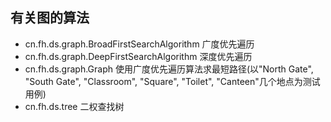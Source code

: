 ## 有关图的算法
* cn.fh.ds.graph.BroadFirstSearchAlgorithm
广度优先遍历
* cn.fh.ds.graph.DeepFirstSearchAlgorithm
深度优先遍历
* cn.fh.ds.graph.Graph
使用广度优先遍历算法求最短路径(以"North Gate", "South Gate", "Classroom", "Square", "Toilet", "Canteen"几个地点为测试用例)
* cn.fh.ds.tree
二权查找树

